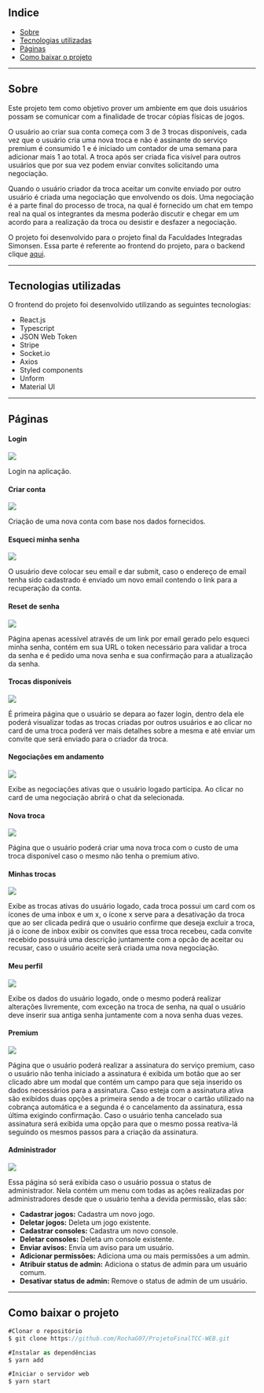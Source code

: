 ## Indice

- [Sobre](#-sobre)
- [Tecnologias utilizadas](#-tecnologias-utilizadas)
- [Páginas](#-páginas)
- [Como baixar o projeto](#-como-baixar-o-projeto)

---

## Sobre

Este projeto tem como objetivo prover um ambiente em que dois usuários possam se comunicar com a finalidade de trocar cópias físicas de jogos. 

O usuário ao criar sua conta começa com 3 de 3 trocas disponíveis, cada vez que o usuário cria uma nova troca e não é assinante do serviço premium é consumido 1 e é iniciado um contador de uma semana para adicionar mais 1 ao total. A troca após ser criada fica visível para outros usuários que por sua vez podem enviar convites solicitando uma negociação.

Quando o usuário criador da troca aceitar um convite enviado por outro usuário é criada uma negociação que envolvendo os dois. Uma negociação é a parte final do processo de troca, na qual é fornecido um chat em tempo real na qual os integrantes da mesma poderão discutir e chegar em um acordo para a realização da troca ou desistir e desfazer a negociação.

O projeto foi desenvolvido para o projeto final da Faculdades Integradas Simonsen. Essa parte é referente ao frontend do projeto, para o backend clique [aqui](https://github.com/RochaG07/ProjetoFinalTCC-API).

---

## Tecnologias utilizadas

O frontend do projeto foi desenvolvido utilizando as seguintes tecnologias:

- React.js
- Typescript
- JSON Web Token
- Stripe
- Socket.io
- Axios
- Styled components
- Unform
- Material UI

---

## Páginas
#### Login

<img src='https://raw.githubusercontent.com/RochaG07/ProjetoFinalTCC-WEB/master/media/TelaLogin.png'>

Login na aplicação.

#### Criar conta

<img src='https://raw.githubusercontent.com/RochaG07/ProjetoFinalTCC-WEB/master/media/TelaCadastro.png'>

Criação de uma nova conta com base nos dados fornecidos.

#### Esqueci minha senha

<img src='https://raw.githubusercontent.com/RochaG07/ProjetoFinalTCC-WEB/master/media/TelaEsqueciSenha.png'>

O usuário deve colocar seu email e dar submit, caso o endereço de email tenha sido cadastrado é enviado um novo email contendo o link para a recuperação da conta.

#### Reset de senha

<img src='https://raw.githubusercontent.com/RochaG07/ProjetoFinalTCC-WEB/master/media/TelaResetSenha.png'>

Página apenas acessível através de um link por email gerado pelo esqueci minha senha, contém em sua URL o token necessário para validar a troca da senha e é pedido uma nova senha e sua confirmação para a atualização da senha.

#### Trocas disponíveis

<img src='https://raw.githubusercontent.com/RochaG07/ProjetoFinalTCC-WEB/master/media/TelaTrocasDisponiveis.png'>

É primeira página que o usuário se depara ao fazer login, dentro dela ele poderá visualizar todas as trocas criadas por outros usuários e ao clicar no card de uma troca poderá ver mais detalhes sobre a mesma e até enviar um convite que será enviado para o criador da troca.

#### Negociações em andamento

<img src='https://raw.githubusercontent.com/RochaG07/ProjetoFinalTCC-WEB/master/media/TelaNegociacoesEmAndamento.png'>

Exibe as negociações ativas que o usuário logado participa. Ao clicar no card de uma negociação abrirá o chat da selecionada. 

#### Nova troca

<img src='https://raw.githubusercontent.com/RochaG07/ProjetoFinalTCC-WEB/master/media/TelaNovaTroca.png'>

Página que o usuário poderá criar uma nova troca com o custo de uma troca disponível caso o mesmo não tenha o premium ativo.

#### Minhas trocas

<img src='https://raw.githubusercontent.com/RochaG07/ProjetoFinalTCC-WEB/master/media/TelaMinhasTrocas.png'>

Exibe as trocas ativas do usuário logado, cada troca possui um card com os ícones de uma inbox e um x, o ícone x serve para a desativação da troca que ao ser clicada pedirá que o usuário confirme que deseja excluir a troca, já o ícone de inbox 
exibir os convites que essa troca recebeu, cada convite recebido possuirá uma descrição juntamente com a opcão de aceitar ou recusar, caso o usuário aceite será criada uma nova negociação.

#### Meu perfil

<img src='https://raw.githubusercontent.com/RochaG07/ProjetoFinalTCC-WEB/master/media/TelaMeuPerfil.png'>

Exibe os dados do usuário logado, onde o mesmo poderá realizar alterações livremente, com exceção na troca de senha, na qual o usuário deve inserir sua antiga senha juntamente com a nova senha duas vezes.

#### Premium

<img src='https://raw.githubusercontent.com/RochaG07/ProjetoFinalTCC-WEB/master/media/TelaPremium.png'>

Página que o usuário poderá realizar a assinatura do serviço premium, caso o usuário não tenha iniciado a assinatura é exibida um botão que ao ser clicado abre um modal que contém um campo para que seja inserido os dados necessários para a assinatura. Caso esteja com a assinatura ativa são exibidos duas opções a primeira sendo a de trocar o cartão utilizado na cobrança automática e a segunda é o cancelamento da assinatura, essa última exigindo confirmação. Caso o usuário tenha cancelado sua assinatura será exibida uma opção para que o mesmo possa reativa-lá seguindo os mesmos passos para a criação da assinatura.

#### Administrador

<img src='https://raw.githubusercontent.com/RochaG07/ProjetoFinalTCC-WEB/master/media/TelaAdmin.png'>

Essa página só será exibida caso o usuário possua o status de administrador. Nela contém um menu com todas as ações realizadas por administradores desde que o usuário tenha a devida permissão, elas são:

- **Cadastrar jogos:** Cadastra um novo jogo.
- **Deletar jogos:** Deleta um jogo existente.
- **Cadastrar consoles:** Cadastra um novo console. 
- **Deletar consoles:** Deleta um console existente.
- **Enviar avisos:** Envia um aviso para um usuário.
- **Adicionar permissões:** Adiciona uma ou mais permissões a um admin.
- **Atribuir status de admin:** Adiciona o status de admin para um usuário comum.
- **Desativar status de admin:** Remove o status de admin de um usuário.

---

## Como baixar o projeto

```jsx
#Clonar o repositório
$ git clone https://github.com/RochaG07/ProjetoFinalTCC-WEB.git

#Instalar as dependências
$ yarn add

#Iniciar o servidor web
$ yarn start
```